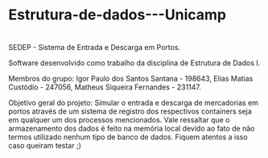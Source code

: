 ﻿# Estrutura-de-dados---Unicamp
#

SEDEP - Sistema de Entrada e Descarga em Portos.

Software desenvolvido como trabalho da disciplina de Estrutura de Dados I.

Membros do grupo: Igor Paulo dos Santos Santana - 198643, Elias Matias Custódio - 247056, Matheus Siqueira Fernandes - 231147. 


Objetivo geral do projeto: Simular o entrada e descarga de mercadorias em portos através de um sistema de registro dos respectivos containers seja em qualquer um dos processos mencionados. Vale ressaltar que o armazenamento dos dados é feito na memória local devido ao fato de não termos utilizado nenhum tipo de banco de dados. Fiquem atentos a isso caso queiram testar ;)

